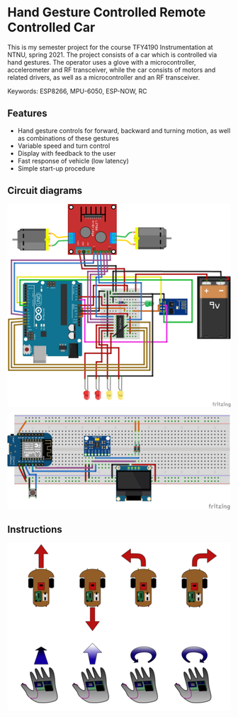# Hand Gesture Controlled Remote Controlled Car

This is my semester project for the course TFY4190 Instrumentation at NTNU, spring 2021.
The project consists of a car which is controlled via hand gestures. The operator uses a glove with a microcontroller, accelerometer and RF transceiver, while the car consists of motors and related drivers, as well as a microcontroller and an RF transceiver.

Keywords: ESP8266, MPU-6050, ESP-NOW, RC

## Features

- Hand gesture controls for forward, backward and turning motion, as well as combinations of these gestures
- Variable speed and turn control
- Display with feedback to the user
- Fast response of vehicle (low latency)
- Simple start-up procedure

## Circuit diagrams

![Car](pictures/car_breadboard.png?raw=true "Schematic of car")

![Glove](pictures/glove_breadboard.png?raw=true "Schematic of glove")

## Instructions

![instructions](pictures/usermanual.png?raw=true "User manual")